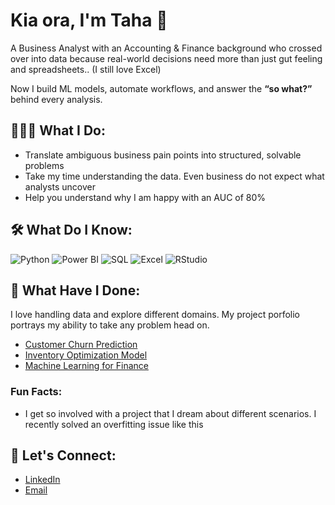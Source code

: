 # Kia ora, I'm Taha 👋

A Business Analyst with an Accounting & Finance background who crossed over into data because real-world decisions need more than just gut feeling and spreadsheets.. (I still love Excel)

Now I build ML models, automate workflows, and answer the **“so what?”** behind every analysis.

## 👨🏻‍💻 What I Do:
- Translate ambiguous business pain points into structured, solvable problems
- Take my time understanding the data. Even business do not expect what analysts uncover
- Help you understand why I am happy with an AUC of 80%

## 🛠️ What Do I Know:
![Python](https://img.shields.io/badge/Python-3776AB?style=for-the-badge&logo=python&logoColor=white)
![Power BI](https://img.shields.io/badge/Power%20BI-F2C811?style=for-the-badge&logo=powerbi&logoColor=black)
![SQL](https://img.shields.io/badge/SQL-4479A1?style=for-the-badge&logo=mysql&logoColor=white)
![Excel](https://img.shields.io/badge/Excel-217346?style=for-the-badge&logo=microsoft-excel&logoColor=white)
![RStudio](https://img.shields.io/badge/RStudio-75AADB?style=for-the-badge&logo=rstudio&logoColor=white)

## 📁 What Have I Done:
I love handling data and explore different domains. My project porfolio portrays my ability to take any problem head on.
- [Customer Churn Prediction](https://github.com/christiene/churn-prediction)
- [Inventory Optimization Model](https://github.com/christiene/inventory-optimization)
- [Machine Learning for Finance](https://github.com/christiene/machine-learning-finance)

### Fun Facts:
- I get so involved with a project that I dream about different scenarios. I recently solved an overfitting issue like this 

## 💬 Let's Connect:
- [LinkedIn](https://www.linkedin.com/in/taha-sameer)
- [Email](mailto:tsam755@aucklanduni.ac.nz)
